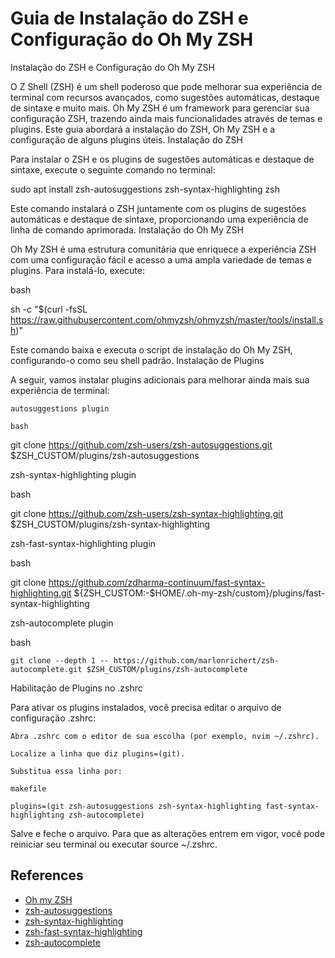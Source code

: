 # Guia de Instalação do ZSH e Configuração do Oh My ZSH

Instalação do ZSH e Configuração do Oh My ZSH

O Z Shell (ZSH) é um shell poderoso que pode melhorar sua experiência de terminal com recursos avançados, como sugestões automáticas, destaque de sintaxe e muito mais. Oh My ZSH é um framework para gerenciar sua configuração ZSH, trazendo ainda mais funcionalidades através de temas e plugins. Este guia abordará a instalação do ZSH, Oh My ZSH e a configuração de alguns plugins úteis.
Instalação do ZSH

Para instalar o ZSH e os plugins de sugestões automáticas e destaque de sintaxe, execute o seguinte comando no terminal:

sudo apt install zsh-autosuggestions zsh-syntax-highlighting zsh

Este comando instalará o ZSH juntamente com os plugins de sugestões automáticas e destaque de sintaxe, proporcionando uma experiência de linha de comando aprimorada.
Instalação do Oh My ZSH

Oh My ZSH é uma estrutura comunitária que enriquece a experiência ZSH com uma configuração fácil e acesso a uma ampla variedade de temas e plugins. Para instalá-lo, execute:

bash

sh -c "$(curl -fsSL https://raw.githubusercontent.com/ohmyzsh/ohmyzsh/master/tools/install.sh)"

Este comando baixa e executa o script de instalação do Oh My ZSH, configurando-o como seu shell padrão.
Instalação de Plugins

A seguir, vamos instalar plugins adicionais para melhorar ainda mais sua experiência de terminal:

    autosuggestions plugin

    bash

git clone https://github.com/zsh-users/zsh-autosuggestions.git $ZSH_CUSTOM/plugins/zsh-autosuggestions

zsh-syntax-highlighting plugin

bash

git clone https://github.com/zsh-users/zsh-syntax-highlighting.git $ZSH_CUSTOM/plugins/zsh-syntax-highlighting

zsh-fast-syntax-highlighting plugin

bash

git clone https://github.com/zdharma-continuum/fast-syntax-highlighting.git ${ZSH_CUSTOM:-$HOME/.oh-my-zsh/custom}/plugins/fast-syntax-highlighting

zsh-autocomplete plugin

bash

    git clone --depth 1 -- https://github.com/marlonrichert/zsh-autocomplete.git $ZSH_CUSTOM/plugins/zsh-autocomplete

Habilitação de Plugins no .zshrc

Para ativar os plugins instalados, você precisa editar o arquivo de configuração .zshrc:

    Abra .zshrc com o editor de sua escolha (por exemplo, nvim ~/.zshrc).

    Localize a linha que diz plugins=(git).

    Substitua essa linha por:

    makefile

    plugins=(git zsh-autosuggestions zsh-syntax-highlighting fast-syntax-highlighting zsh-autocomplete)

Salve e feche o arquivo. Para que as alterações entrem em vigor, você pode reiniciar seu terminal ou executar source ~/.zshrc.

## References

 - [Oh my ZSH](https://github.com/ohmyzsh/ohmyzsh)
 - [zsh-autosuggestions](https://github.com/zsh-users/zsh-autosuggestions)
 - [zsh-syntax-highlighting](https://github.com/zsh-users/zsh-syntax-highlighting)
 - [zsh-fast-syntax-highlighting](https://github.com/zdharma/fast-syntax-highlighting)
 - [zsh-autocomplete](https://github.com/marlonrichert/zsh-autocomplete)

